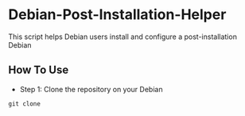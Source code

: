 # Debian-Post-Installation-Helper
This script helps Debian users install and configure a post-installation Debian


## How To Use
  - Step 1: Clone the repository on your Debian
```
git clone 

```
    
